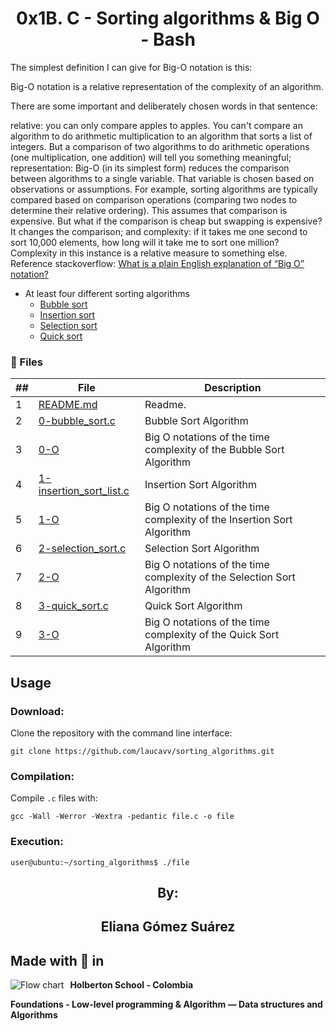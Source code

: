<p align="center"> 
 <h1 align="center">0x1B. C - Sorting algorithms & Big O - Bash</h1>
</p>

<p>
 The simplest definition I can give for Big-O notation is this:

Big-O notation is a relative representation of the complexity of an algorithm.

There are some important and deliberately chosen words in that sentence:

relative: you can only compare apples to apples. You can't compare an algorithm to do arithmetic multiplication to an algorithm that sorts a list of integers. But a comparison of two algorithms to do arithmetic operations (one multiplication, one addition) will tell you something meaningful;
representation: Big-O (in its simplest form) reduces the comparison between algorithms to a single variable. That variable is chosen based on observations or assumptions. For example, sorting algorithms are typically compared based on comparison operations (comparing two nodes to determine their relative ordering). This assumes that comparison is expensive. But what if the comparison is cheap but swapping is expensive? It changes the comparison; and
complexity: if it takes me one second to sort 10,000 elements, how long will it take me to sort one million? Complexity in this instance is a relative measure to something else.
<br />
Reference stackoverflow: [What is a plain English explanation of “Big O” notation? ](https://stackoverflow.com/questions/487258/what-is-a-plain-english-explanation-of-big-o-notation)
</p>



* At least four different sorting algorithms
  * [Bubble sort](https://www.geeksforgeeks.org/bubble-sort/)
  * [Insertion sort](https://www.geeksforgeeks.org/insertion-sort/)
  * [Selection sort](https://www.geeksforgeeks.org/selection-sort/)
  * [Quick sort](https://www.geeksforgeeks.org/quick-sort/)


### :file_folder: Files 

##|File|Description
---|---|---
1|[README.md](./README.md)|Readme.
2|[0-bubble_sort.c](./0-bubble_sort.c)|Bubble Sort Algorithm 
3|[0-O](./0-O)|Big O notations of the time complexity of the Bubble Sort Algorithm
4|[1-insertion_sort_list.c](./1-insertion_sort_list.c)|Insertion Sort Algorithm
5|[1-O](./1-O)|Big O notations of the time complexity of the Insertion Sort Algorithm
6|[2-selection_sort.c](./2-selection_sort.c)|Selection Sort Algorithm
7|[2-O](./2-O)|Big O notations of the time complexity of the Selection Sort Algorithm
8|[3-quick_sort.c](./3-quick_sort.c)|Quick Sort Algorithm
9|[3-O](./3-O)|Big O notations of the time complexity of the Quick Sort Algorithm

## Usage

### Download:

Clone the repository with the command line interface:

`git clone https://github.com/laucavv/sorting_algorithms.git`

### Compilation:

Compile `.c` files with:

`gcc -Wall -Werror -Wextra -pedantic file.c -o file`

### Execution:

`user@ubuntu:~/sorting_algorithms$ ./file`

<p align="center">
    <h2 align="center">By:</h2>
    <h2 align="center">Eliana Gómez Suárez</h2>
</p>

## Made with :black_heart: in
<img src="https://www.holbertonschool.com/holberton-logo.png"
     alt="Flow chart"
     style="float: left; margin-right: 10px;">

__Holberton School - Colombia__

__Foundations - Low-level programming & Algorithm ― Data structures and Algorithms__
